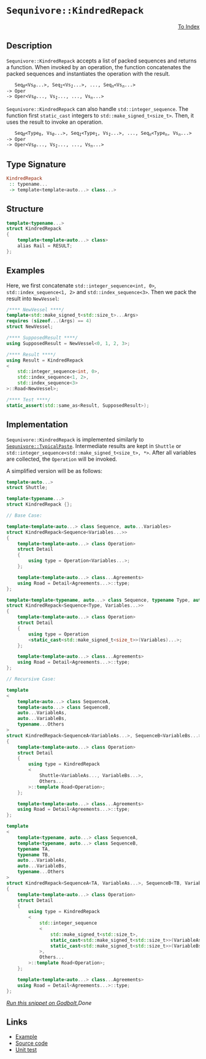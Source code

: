 <!-- Copyright 2024 Feng Mofan
SPDX-License-Identifier: Apache-2.0 -->

# `Sequnivore::KindredRepack`

<p style='text-align: right;'><a href="../../../facilities/metafunctions.md#sequnivore-kindred-repack">To Index</a></p>

## Description

`Sequnivore::KindredRepack` accepts a list of packed sequences and returns a function.
When invoked by an operation, the function concatenates the packed sequences and instantiates the operation with the result.

<pre><code>   Seq<sub><i>0</i></sub>&lt;Vs<sub><i>0</i></sub>...&gt;, Seq<sub><i>1</i></sub>&lt;Vs<sub><i>1</i></sub>...&gt;, ..., Seq<sub><i>n</i></sub>&lt;Vs<sub><i>n</i></sub>...&gt;
-> Oper
-> Oper&lt;Vs<sub><i>0</i></sub>..., Vs<sub><i>1</i></sub>..., ..., Vs<sub><i>n</i></sub>...></code></pre>

`Sequnivore::KindredRepack` can also handle `std::integer_sequence`. The function first `static_cast` integers to `std::make_signed_t<size_t>`. Then, it uses the result to invoke an operation.

<pre><code>   Seq<sub><i>0</i></sub>&lt;Type<sub>0</sub>, Vs<sub><i>0</i></sub>...&gt;, Seq<sub><i>1</i></sub>&lt;Type<sub>1</sub>, Vs<sub><i>1</i></sub>...&gt;, ..., Seq<sub><i>n</i></sub>&lt;Type<sub>n</sub>, Vs<sub><i>n</i></sub>...&gt;
-> Oper
-> Oper&lt;Vs<sub><i>0</i></sub>..., Vs<sub><i>1</i></sub>..., ..., Vs<sub><i>n</i></sub>...></code></pre>

## Type Signature

```Haskell
KindredRepack
 :: typename...
 -> template<template<auto...> class...>
```

## Structure

```C++
template<typename...>
struct KindredRepack
{
    template<template<auto...> class>
    alias Rail = RESULT;
};
```

## Examples

Here, we first concatenate `std::integer_sequence<int, 0>`,  `std::index_sequence<1, 2>` and `std::index_sequence<3>`. Then we pack the result into `NewVessel`:

```C++
/**** NewVessel ****/
template<std::make_signed_t<std::size_t>...Args>
requires (sizeof...(Args) == 4)
struct NewVessel;

/**** SupposedResult ****/
using SupposedResult = NewVessel<0, 1, 2, 3>;

/**** Result ****/
using Result = KindredRepack
<
    std::integer_sequence<int, 0>, 
    std::index_sequence<1, 2>,
    std::index_sequence<3>
>::Road<NewVessel>;

/**** Test ****/
static_assert(std::same_as<Result, SupposedResult>);
```

## Implementation

`Sequnivore::KindredRepack` is implemented similarly to [`Sequnivore::TypicalPaste`](./typical_paste.doc.md). Intermediate results are kept in `Shuttle` or `std::integer_sequence<std::make_signed_t<size_t>, *>`.
After all variables are collected, the `Operation` will be invoked.

A simplified version will be as follows:

```C++
template<auto...>
struct Shuttle;

template<typename...>
struct KindredRepack {};

// Base Case:

template<template<auto...> class Sequence, auto...Variables>
struct KindredRepack<Sequence<Variables...>>
{
    template<template<auto...> class Operation>
    struct Detail
    {
        using type = Operation<Variables...>;
    };

    template<template<auto...> class...Agreements>
    using Road = Detail<Agreements...>::type;
};

template<template<typename, auto...> class Sequence, typename Type, auto...Variables>
struct KindredRepack<Sequence<Type, Variables...>>
{
    template<template<auto...> class Operation>
    struct Detail
    {
        using type = Operation
        <static_cast<std::make_signed_t<size_t>>(Variables)...>;
    };

    template<template<auto...> class...Agreements>
    using Road = Detail<Agreements...>::type;
};

// Recursive Case:

template
<
    template<auto...> class SequenceA,
    template<auto...> class SequenceB,
    auto...VariableAs, 
    auto...VariableBs,
    typename...Others
>
struct KindredRepack<SequenceA<VariableAs...>, SequenceB<VariableBs...>, Others...>
{
    template<template<auto...> class Operation>
    struct Detail
    {
        using type = KindredRepack
        <
            Shuttle<VariableAs..., VariableBs...>,
            Others...
        >::template Road<Operation>;
    };

    template<template<auto...> class...Agreements>
    using Road = Detail<Agreements...>::type;
};

template
<
    template<typename, auto...> class SequenceA,
    template<typename, auto...> class SequenceB,
    typename TA,
    typename TB,
    auto...VariableAs, 
    auto...VariableBs,
    typename...Others
>
struct KindredRepack<SequenceA<TA, VariableAs...>, SequenceB<TB, VariableBs...>, Others...>
{
    template<template<auto...> class Operation>
    struct Detail
    {
        using type = KindredRepack
        <
            std::integer_sequence
            <
                std::make_signed_t<std::size_t>,
                static_cast<std::make_signed_t<std::size_t>>(VariableAs)...,
                static_cast<std::make_signed_t<std::size_t>>(VariableBs)...
            >,
            Others...
        >::template Road<Operation>;
    };

    template<template<auto...> class...Agreements>
    using Road = Detail<Agreements...>::type;
};
```

[*Run this snippet on Godbolt.*](https://godbolt.org/#z:OYLghAFBqd5QCxAYwPYBMCmBRdBLAF1QCcAaPECAMzwBtMA7AQwFtMQByARg9KtQYEAysib0QXACx8BBAKoBnTAAUAHpwAMvAFYTStJg1DIApACYAQuYukl9ZATwDKjdAGFUtAK4sGe1wAyeAyYAHI%2BAEaYxBJmAJykAA6oCoRODB7evnrJqY4CQSHhLFExXPG2mPb5DEIETMQEmT5%2BXJXV6XUNBIVhkdGxCQr1jc3ZbcPdvcWlgwCUtqhexMjsHAD0AFTbO7t7%2B5vrJhoAgls7ANQAIpiJrozIeJgKF7tHp%2BcHX3vvJ8d/ZgAzMFkN4sBcTIC3MhhugsFRIdh/uZgQxQV5wZC3F5HLRCABPRHIj67C5CBA4gj0V47X4ETAsRIGelYpg41AAOi5RNOw2IXgcZIpBCpmEhVlO/0%2B3xl21%2B0ouAElGfQ2IImDUaXKpbLdYdiWdSQBpYLoYiYdAAJVuTGQAGstfrTvSVRqxVCCPi7sw2FyOTyTnyBQQLiaGGaLdbEraHSYAOxWONXcUG9brC4WJhKC5uLPsA0uplurGF5nu3Psv2Ii6grMvISYACOXgemFIFzZRD9ADUGngmBF6AoA0HBWGI1abfasQ3m62sb3iP3B88q4CkevkQn/hddxdS8WPQyiyyoZ3Odz1zWDAoXgB5O7EDXpAN7i6jkM3ep0Hd7%2BMSk43zfLxUiMfcvUwCFASuC4H2iZ8BAXPsByHNcNwAt942TQEAN/XcD1PNwCPLc80OvOs/ROYBzQZRgCGHTdTmA0DgAuS1UCYdAoJgr8mB/KEqJotV6LQkAQE9O4U0lJMpL%2BZ1jzLEsFMPIiIJ9NsO0rS9sHI28ySbFs0Q0iTGFYSCABUIPbUiuUXZchxHAh%2BTHU1zUnaNpyhWdDNWLFLLuds7JQ1dtIDf88P3ZTCOI1ktP9K9az0uCnxqV89w/a5MG/WgIvCpigN3EDglYkzuNgx8EIYCLMKhSZHGQAB9URhixWExJYJg7UwBrUmAEJ0AaghWrwAAvbqhs3dcICClcFDmNDZMwmScINN8YqPV1CJs%2BKdMShRKOozBaMEBikXywqWLYjiuMhHisr4nKBMO46RO0sSTNkrDPo%2BdNrWQZZUgAN0g3MlBAAsorFSUoQi9aKy7bTdPrAzWxOUhYch2KEZ2pH9LnIybAi7aZvoQN2yJuKScwCwFHR87wO9My/TvAgEGiYdobOwMnODUNXMjKc7RnFGjL%2BKEqcDND2281srHF5CVxpqXYNZ9mFukjC9zhuHturPbyvg1LGMA9KecFXif3pvKTYKoqwNK26%2BfDNyoxjaq/xh%2BmCt3clKXoJCl2CyWuUChX6CV7S6Zt73dxZtniH27kvY97B3shq7OKxZLKqJFareW3D6e1zGzzivWb0TjlBKO4TToiu3WPYziyotx63Grl7K8Rd6IM%2BguIc2qGxbcDHB5LNSzOssuEorvGfMwNHR5PcsTPUqfsfLus59lqO1ontgLnMxei/3izCfp4mw4X2mIQvymr5p3etdP5nVYT5FjYy8cXcF4X8dWYeR9Q6BxXMHHa0sRarDlm4cyNgLhUwjuAlW8cu7G2tmtEuRFMG6xnlvbORsuZvgyq3XK25k4XWKgzSCjtv4Cw8kLchUER6MKIQQdAYlgj0mANEHqkCh4xxqsw6OAjTbsJAB1LqPU8B9QtINVqbCxKpDGnI9cT8RGsOfI1ZqE03BtXEZ1bqvV%2BoqN0QokASjxq52wNNK%2BgZ5oh3diIuqeAtFZh0XoiRhjpHGPcWYixKiNzWIQXNKsLCU5qIEXHNWSdhEpzToPDO6As4VQIYtP8/dJRF0wTraeu0K4HSEnROu9MG6JJbvdfi7dnq11EuJXuec/gZLkoaPUtIdSXGwKoVgTJIJvHaa0p0zSFShEwAAd27M8Owjo6SYI8QYqRMiBq%2BLEf4ia2BKLEGAMUk45pmx4HNC8CAFjUBUD9BAHZWy5jcUdpIOY/wMojPGZMqo30WnbDJF4RIuQBYKC8LQEMfTTilKEJ875k5fn/LKo8iZt4XlQg0O2NoFwzDtkBLnQubzNhsWeH8gFbSgWXWtBCkMND%2BbuTdtDIRrCxGcMwNw4gvD/7lk4e2DQiJyb0z0aaTAqhGXzyxEisw7KIpcvDDyvl84oRorQeuMSTcklQmhc8x66FUyknMs8PF2peT1Hqg1Os0QCBHL8WZfVDE3BEtxdLUFKQfm4sRHchp/wOALFoJwAArLwPwHAtCkFQJwEelhrDviWCsahQIeCkAIJoF1Cw7QgHdZIDkGgAAcZh4hxC4O61NKauBxjjNIN1HBJC8BYBIDQCLvW%2Bv9RwXgCgQAIujT6l1pA4CwBgIgEASwCCJBxOQSgaBGR0GiKEMynBVApoAGwAFpJ2SAuMAZAyALhSA5GYXgFpCAkDwOwto/BBAiDEOwKQMhBCKBUOoZtpBdBtFGU%2BRInAeCuo9V6mNfrOB3hxL2kMJyLgTpnXOhdS6V1JrMBcCAHgh30GIBCCNcxeBNq0AsCASBB2JGHWQCgEA0MYZAMAKQKKaD/PZpQCIb6IjBAaPiR9vAKPMGIPiO8ERtCYAcDR0gg7hJ3gYLQajV6sARC8MAXMtBaD1u4LwLAHUjDiH4/s1jjhgbid9Ty1jOI1iRtpUW31eIIhPgYx4LAb6nJ4DLRJ0gwNiARFtTcaTwA8RGBjQsKgBgtndieKMuC3rI37uEKIcQJ7fPnrUG%2Bm9%2BhDDGGsNYfQeAIj1sgAsVAiQajienbCW6pgg2WDMNWyzS4sDxYgAsOwCn0guHDGMVopBAjBD6CUAYbRchpAEJVnIKRmsMGmP0Mo7RSsCC6KMTwLQ9AlYcJ0EYPRaszAa7YCbrWJgTa6/VsoxXQ2rAkM%2BjgnrSBVt4DWv9U7Z3zsXcu1dYGIC4C3TBlEXB4NRqcwsNmnEBhFdIPGyQgIORxEBAWjQkgzCSEnRW91k6EhFpLaQMtgIuAcknVwSdKa4i5snYmrN33J07bfTWutDb7vNuQx2lDXav19qwzh6Do62CcAaCwQGcZp1MHImBLgcQOQw5U/gIg%2BW9C%2BcPQF6QQWlAhavboFFd6mAPok5t7bu330cE/T2nEFxf3/qO0z1iLO2fJvA5B9D0HYOAjMHdxDLaifk%2BiP27DqAoMDFrEYFnXAEVEfpAnUj5HKMMfY3RqjTGWNsfM5xui3HeNvoE0JkTYn2NSYi7J31%2BBzRjaU2%2B1T/16Tsa02%2B3T%2Bn8SGbWL6kzZnI2Wes0oWzMfipOb4K5hQ7mxlefY7z/zx6BeyGC5e31ovwuOcy1YSwMW4vwES8l9IqX0vQR79YHLe28s7ueIP3rY3nAQFcPN6r4YluzEa%2B1moq%2Bms1A3zN0bNQBtNCG%2BMBfx/FtTe6yNubZ%2BquTEaAflbixljrdu/oF9mOr37dV4Bu3GurO7O4Gl2XOBut2CGD2pAT2WAMQr24OpaIAgIrOf2cY7qcQ%2BagI/2gOkgbQsu2OtguOJuBO8ARO3a36lu5uxAlOawNOgGLACggMy6gMmuZYwwG6nO26u6p6fmR6EgLeZ6Qu7eOgSBpA4ukuT6n%2BW2r6P%2BH6JOP6VAf69BjBzBrBbowwOu1ueu0QBugIxuleZuWhGGlBRh0GIATBXyDULBcQDUbBBADUqgc6fAdALu9aEAZGV63unu5mXhjGzGCm7GgeggwefGcemAgmwmYgke5m0eMmeekm8miec%2BV6Ke6m6eggVQmesW2euexmS4hevAxeNmDI5ejm%2BOVeTAbmHm9e5mjefBgWreQhoWohBg3eUWfeumhWQ%2BKWnA6wbUE%2B2WuW0Q%2BWc%2BCWF%2BZWy%2BFW9%2B/g6%2B1%2By2bWeQ6Qu%2B2%2B6Qz%2BI2VQfWtQd%2BWQD%2BGxi%2BWxUwcxm%2Bs23Qq%2Bj%2Bk2RQN%2BH%2BCga2x60uMh1anASh86DBTBFw1hHIdhIBnB12cGkB%2BOj2mAz2cBm2EOZa8QHIgIgI7q2auBFaUJcYCO3%2BjxtahBjaUB727qX2eacYFaKakgmaXAaaZgGORagIDxe2nA/xSGm266yJlJqJxBCwlmqQzgkgQAA%3D%3D%3D)$Done$

## Links

- [Example](../../../code/facilities/metafunctions/roadrivore/kindred_repack/implementation.hpp)
- [Source code](../../../../conceptrodon/descend/sequnivore/kindred_repack.hpp)
- [Unit test](../../../../tests/unit/metafunctions/sequnivore/kindred_repack.test.hpp)
